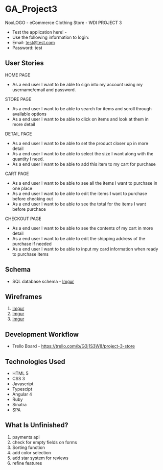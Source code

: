 # GA_Project3

NoxLOGO - eCommerce Clothing Store - WDI PROJECT 3

- Test the application here! - 
- Use the following information to login:
- Email: test@test.com
- Password: test

## User Stories

HOME PAGE 
- As a end user I want to be able to sign into my account using my username/email and password.

STORE PAGE
- As a end user I want to be able to search for items and scroll through available options 
- As a end user I want to be able to click on items and look at them in more detail

DETAIL PAGE
- As a end user I want to be able to set the product closer up in more detail 
- As a end user I want to be able to select the size I want along with the quantity I need.
- As a end user I want to be able to add this item to my cart for purchase

CART PAGE
- As a end user I want to be able to see all the items I want to purchase in one place
- As a end user I want to be able to edit the items I want to purchase before checking out
- As a end user I want to be able to see the total for the items I want before purchace

CHECKOUT PAGE
- As a end user I want to be able to see the contents of my cart in more detail
- As a end user I want to be able to edit the shipping address of the purchase if needed
- As a end user I want to be able to input my card information when ready to purchase items

## Schema

- SQL database schema - [Imgur](http://i.imgur.com/RXCGRLp.png)

## Wireframes

1. [Imgur](http://i.imgur.com/XKAyUuD.jpg)
2. [Imgur](http://i.imgur.com/Xa7zeP6.jpg)
3. [Imgur](http://i.imgur.com/NCZwOkP.jpg)


## Development Workflow

- Trello Board - https://trello.com/b/G3j1S3W8/project-3-store

## Technologies Used

- HTML 5
- CSS 3
- Javascript
- Typescipt
- Angular 4
- Ruby
- Sinatra
- SPA

## What Is Unfinished?

1. payments api 
2. check for empty fields on forms
3. Sorting function
4. add color selection
5. add star system for reviews
6. refine features
